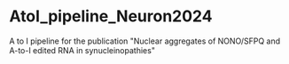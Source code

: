 # AtoI_pipeline_Neuron2024
A to I pipeline for the publication "Nuclear aggregates of NONO/SFPQ and A-to-I edited RNA in synucleinopathies"

